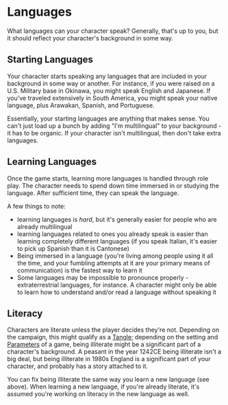 # Languages

What languages can your character speak? Generally, that's up to you, but it should reflect your character's background in some way.

## Starting Languages

Your character starts speaking any languages that are included in your background in some way or another. For instance, if you were raised on a U.S. Military base in Okinawa, you might speak English and Japanese. If you've traveled extensively in South America, you might speak your native language, plus Arawakan, Spanish, and Portuguese.

Essentially, your starting languages are anything that makes sense. You can't just load up a bunch by adding "I'm multilingual" to your background - it has to be organic. If your character isn't multilingual, then don't take extra languages.

## Learning Languages

Once the game starts, learning more languages is handled through role play. The character needs to spend down time immersed in or studying the language. After sufficient time, they can speak the language.

A few things to note:

- learning languages is *hard*, but it's generally easier for people who are already multilingual
- learning languages related to ones you already speak is easier than learning completely different languages (if you speak Italian, it's easier to pick up Spanish than it is Cantonese)
- Being immersed in a language (you're living among people using it all the time, and your fumbling attempts at it are your primary means of communication) is the fastest way to learn it
- Some languages may be impossible to pronounce properly - extraterrestrial languages, for instance. A character might only be able to learn how to understand and/or read a language without speaking it

## Literacy

Characters are literate unless the player decides they're not. Depending on the campaign, this might qualify as a [Tangle](Tangles.md); depending on the setting and [Parameters](Parameters.md) of a game, being illiterate might be a significant part of a character's background. A peasant in the year 1242CE being illiterate isn't a big deal, but being illiterate in 1980s England is a significant part of your character, and probably has a story attached to it.

You can fix being illiterate the same way you learn a new language (see above). When learning a new language, if you're already literate, it's assumed you're working on literacy in the new language as well.
